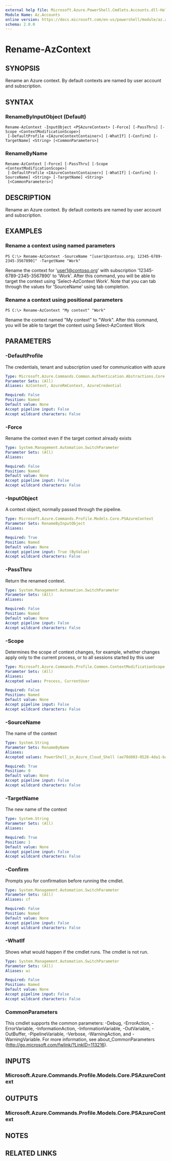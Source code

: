 ```yaml
---
external help file: Microsoft.Azure.PowerShell.Cmdlets.Accounts.dll-Help.xml
Module Name: Az.Accounts
online version: https://docs.microsoft.com/en-us/powershell/module/az.accounts/rename-azcontext
schema: 2.0.0
---
```


# Rename-AzContext

## SYNOPSIS
Rename an Azure context.  By default contexts are named by user account and subscription.

## SYNTAX

### RenameByInputObject (Default)
```
Rename-AzContext -InputObject <PSAzureContext> [-Force] [-PassThru] [-Scope <ContextModificationScope>]
 [-DefaultProfile <IAzureContextContainer>] [-WhatIf] [-Confirm] [-TargetName] <String> [<CommonParameters>]
```

### RenameByName
```
Rename-AzContext [-Force] [-PassThru] [-Scope <ContextModificationScope>]
 [-DefaultProfile <IAzureContextContainer>] [-WhatIf] [-Confirm] [-SourceName] <String> [-TargetName] <String>
 [<CommonParameters>]
```

## DESCRIPTION
Rename an Azure context.  By default contexts are named by user account and subscription.

## EXAMPLES

### Rename a context using named parameters
```
PS C:\> Rename-AzContext -SourceName "[user1@contoso.org; 12345-6789-2345-3567890]" -TargetName "Work"
```

Rename the context for 'user1@contoso.org' with subscription '12345-6789-2345-3567890' to 'Work'.  After this command, you will be able to target the context using 
'Select-AzContext Work'.  Note that you can tab through the values for 'SourceName' using tab completion.

### Rename a context using positional parameters
```
PS C:\> Rename-AzContext "My context" "Work"
```

Rename the context named "My context" to "Work".  After this command, you will be able to target the context using 
Select-AzContext Work

## PARAMETERS

### -DefaultProfile
The credentials, tenant and subscription used for communication with azure

```yaml
Type: Microsoft.Azure.Commands.Common.Authentication.Abstractions.Core.IAzureContextContainer
Parameter Sets: (All)
Aliases: AzContext, AzureRmContext, AzureCredential

Required: False
Position: Named
Default value: None
Accept pipeline input: False
Accept wildcard characters: False
```

### -Force
Rename the context even if the target context already exists

```yaml
Type: System.Management.Automation.SwitchParameter
Parameter Sets: (All)
Aliases:

Required: False
Position: Named
Default value: None
Accept pipeline input: False
Accept wildcard characters: False
```

### -InputObject
A context object, normally passed through the pipeline.

```yaml
Type: Microsoft.Azure.Commands.Profile.Models.Core.PSAzureContext
Parameter Sets: RenameByInputObject
Aliases:

Required: True
Position: Named
Default value: None
Accept pipeline input: True (ByValue)
Accept wildcard characters: False
```

### -PassThru
Return the renamed context.

```yaml
Type: System.Management.Automation.SwitchParameter
Parameter Sets: (All)
Aliases:

Required: False
Position: Named
Default value: None
Accept pipeline input: False
Accept wildcard characters: False
```

### -Scope
Determines the scope of context changes, for example, whether changes apply only to the current process, or to all sessions started by this user

```yaml
Type: Microsoft.Azure.Commands.Profile.Common.ContextModificationScope
Parameter Sets: (All)
Aliases:
Accepted values: Process, CurrentUser

Required: False
Position: Named
Default value: None
Accept pipeline input: False
Accept wildcard characters: False
```

### -SourceName
The name of the context

```yaml
Type: System.String
Parameter Sets: RenameByName
Aliases:
Accepted values: PowerShell_in_Azure_Cloud_Shell (ae78d803-0528-4da1-ba66-2e6ddd4423fa) - markcowl@microsoft.com, node (00977cdb-163f-435f-9c32-39ec8ae61f4d) - markcowl@microsoft.com, Core-ES-BLD (54e18c35-3863-4a17-8e52-b5aa1e65847e) - markcowl@microsoft.com, Cosmos_WDG_Core_BnB_100348 (dae41bd3-9db4-4b9b-943e-832b57cac828) - markcowl@microsoft.com, Azure SDK Powershell Test (c9cbd920-c00c-427c-852b-8aaf38badaeb) - markcowl@microsoft.com, Test Subscription 1 for Migration (d1e52cbc-b073-42e2-a0a0-c2f547118a6e) - markcowl@microsoft.com, DDJenkinsClients-Corp (57f0a992-391e-462b-9c7d-a22f11c19153) - markcowl@microsoft.com, Internal Consumption EF test (69801886-4b2b-493b-ba5b-3b26dabadadc) - markcowl@microsoft.com, FISMA Pen Testing Subscription (9ed7cca5-c306-4f66-9d1c-2766e67013d8) - markcowl@microsoft.com, Node CLI Test (2c224e7e-3ef5-431d-a57b-e71f4662e3a6) - markcowl@microsoft.com, Azure SDK Powershell Test (c9cbd920-c00c-427c-852b-8aaf38badaeb) - 4118cd48-0d12-45f1-9da5-29049c9a3397, DevDiv Test Labs (4569f501-239f-4c48-a7c0-a3b1f507720c) - markcowl@microsoft.com, AzureSDKADGraph1 (e97029cb-78d9-49b1-a92f-b92f40a8b859) - markcowl@microsoft.com, DDXLABDTL-PUBLIC-01 (d60c2e3b-00e6-48f3-a069-542c17981e1f) - markcowl@microsoft.com, Azure SDK Infrastructure (6b085460-5f21-477e-ba44-1035046e9101) - markcowl@microsoft.com, DevDiv Key Vault (bd62906c-0a81-43c3-a2f8-126e4cf66ada) - markcowl@microsoft.com, Azure SDK sandbox (db1ab6f0-4769-4b27-930e-01e2ef9c123c) - markcowl@microsoft.com, Core-ES-WM-Ext (52a442a2-31e9-42f9-8e3e-4b27dbf82673) - markcowl@microsoft.com, AAPT FXT Binary Repository (PROD) (e0f413ab-64d5-48c2-859b-af46b7e8d80b) - markcowl@microsoft.com, AzureSDKADGraph2 (0b1f6471-1bf0-4dda-aec3-cb9272f09590) - 092493cf-f335-43aa-b31b-288dcd487973, Azure SDK CI (279b0675-cf67-467f-98f0-67ae31eb540f) - markcowl@microsoft.com, DDXLABDTL-01 (e2dc3810-f8e5-4337-a41c-8b9ec7d954ee) - markcowl@microsoft.com, VS Telemetry - Data Catalog (a7bb576c-291e-4553-965a-1c588b3f29d8) - markcowl@microsoft.com, Azure Storage DM Test (ce4a7590-4722-4bcf-a2c6-e473e9f11778) - markcowl@microsoft.com, AzureSDKADGraph2 (0b1f6471-1bf0-4dda-aec3-cb9272f09590) - markcowl@microsoft.com, CAT_Eng (eb87f285-893a-4f0f-8c55-7b4f67b1d097) - markcowl@microsoft.com

Required: True
Position: 0
Default value: None
Accept pipeline input: False
Accept wildcard characters: False
```

### -TargetName
The new name of the context

```yaml
Type: System.String
Parameter Sets: (All)
Aliases:

Required: True
Position: 1
Default value: None
Accept pipeline input: False
Accept wildcard characters: False
```

### -Confirm
Prompts you for confirmation before running the cmdlet.

```yaml
Type: System.Management.Automation.SwitchParameter
Parameter Sets: (All)
Aliases: cf

Required: False
Position: Named
Default value: None
Accept pipeline input: False
Accept wildcard characters: False
```

### -WhatIf
Shows what would happen if the cmdlet runs.
The cmdlet is not run.

```yaml
Type: System.Management.Automation.SwitchParameter
Parameter Sets: (All)
Aliases: wi

Required: False
Position: Named
Default value: None
Accept pipeline input: False
Accept wildcard characters: False
```

### CommonParameters
This cmdlet supports the common parameters: -Debug, -ErrorAction, -ErrorVariable, -InformationAction, -InformationVariable, -OutVariable, -OutBuffer, -PipelineVariable, -Verbose, -WarningAction, and -WarningVariable. For more information, see about_CommonParameters (http://go.microsoft.com/fwlink/?LinkID=113216).

## INPUTS

### Microsoft.Azure.Commands.Profile.Models.Core.PSAzureContext

## OUTPUTS

### Microsoft.Azure.Commands.Profile.Models.Core.PSAzureContext

## NOTES

## RELATED LINKS

